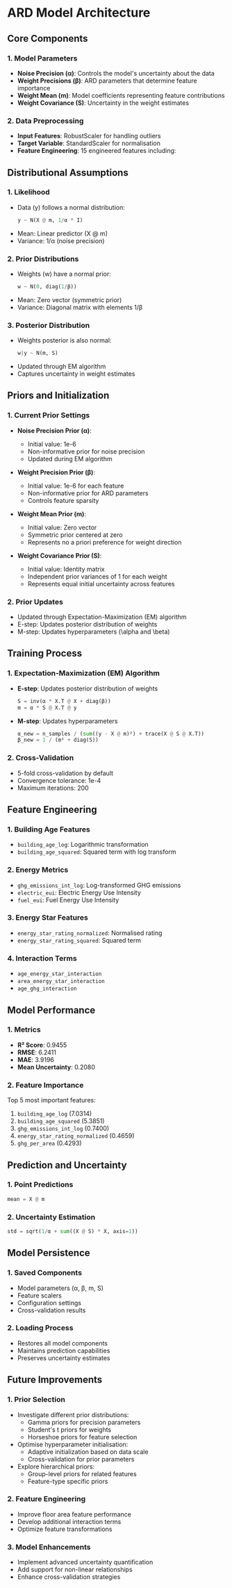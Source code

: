 # ARD Model Architecture

## Core Components

### 1. Model Parameters
- **Noise Precision (α)**: Controls the model's uncertainty about the data
- **Weight Precisions (β)**: ARD parameters that determine feature importance
- **Weight Mean (m)**: Model coefficients representing feature contributions
- **Weight Covariance (S)**: Uncertainty in the weight estimates

### 2. Data Preprocessing
- **Input Features**: RobustScaler for handling outliers
- **Target Variable**: StandardScaler for normalisation
- **Feature Engineering**: 15 engineered features including:

## Distributional Assumptions

### 1. Likelihood
- Data (y) follows a normal distribution:
  ```python
  y ~ N(X @ m, 1/α * I)
  ```
- Mean: Linear predictor (X @ m)
- Variance: 1/α (noise precision)

### 2. Prior Distributions
- Weights (w) have a normal prior:
  ```python
  w ~ N(0, diag(1/β))
  ```
- Mean: Zero vector (symmetric prior)
- Variance: Diagonal matrix with elements 1/β

### 3. Posterior Distribution
- Weights posterior is also normal:
  ```python
  w|y ~ N(m, S)
  ```
- Updated through EM algorithm
- Captures uncertainty in weight estimates

## Priors and Initialization

### 1. Current Prior Settings
- **Noise Precision Prior (α)**:
  - Initial value: 1e-6
  - Non-informative prior for noise precision
  - Updated during EM algorithm

- **Weight Precision Prior (β)**:
  - Initial value: 1e-6 for each feature
  - Non-informative prior for ARD parameters
  - Controls feature sparsity

- **Weight Mean Prior (m)**:
  - Initial value: Zero vector
  - Symmetric prior centered at zero
  - Represents no a priori preference for weight direction

- **Weight Covariance Prior (S)**:
  - Initial value: Identity matrix
  - Independent prior variances of 1 for each weight
  - Represents equal initial uncertainty across features

### 2. Prior Updates
- Updated through Expectation-Maximization (EM) algorithm
- E-step: Updates posterior distribution of weights
- M-step: Updates hyperparameters (\alpha and \beta)

## Training Process

### 1. Expectation-Maximization (EM) Algorithm
- **E-step**: Updates posterior distribution of weights
  ```python
  S = inv(α * X.T @ X + diag(β))
  m = α * S @ X.T @ y
  ```
- **M-step**: Updates hyperparameters
  ```python
  α_new = n_samples / (sum((y - X @ m)²) + trace(X @ S @ X.T))
  β_new = 1 / (m² + diag(S))
  ```

### 2. Cross-Validation
- 5-fold cross-validation by default
- Convergence tolerance: 1e-4
- Maximum iterations: 200

## Feature Engineering

### 1. Building Age Features
- `building_age_log`: Logarithmic transformation
- `building_age_squared`: Squared term with log transform

### 2. Energy Metrics
- `ghg_emissions_int_log`: Log-transformed GHG emissions
- `electric_eui`: Electric Energy Use Intensity
- `fuel_eui`: Fuel Energy Use Intensity

### 3. Energy Star Features
- `energy_star_rating_normalized`: Normalised rating
- `energy_star_rating_squared`: Squared term

### 4. Interaction Terms
- `age_energy_star_interaction`
- `area_energy_star_interaction`
- `age_ghg_interaction`

## Model Performance

### 1. Metrics
- **R² Score**: 0.9455
- **RMSE**: 6.2411
- **MAE**: 3.9196
- **Mean Uncertainty**: 0.2080

### 2. Feature Importance
Top 5 most important features:
1. `building_age_log` (7.0314)
2. `building_age_squared` (5.3851)
3. `ghg_emissions_int_log` (0.7400)
4. `energy_star_rating_normalized` (0.4659)
5. `ghg_per_area` (0.4293)

## Prediction and Uncertainty

### 1. Point Predictions
```python
mean = X @ m
```

### 2. Uncertainty Estimation
```python
std = sqrt(1/α + sum((X @ S) * X, axis=1))
```

## Model Persistence

### 1. Saved Components
- Model parameters (α, β, m, S)
- Feature scalers
- Configuration settings
- Cross-validation results

### 2. Loading Process
- Restores all model components
- Maintains prediction capabilities
- Preserves uncertainty estimates

## Future Improvements

### 1. Prior Selection
- Investigate different prior distributions:
  - Gamma priors for precision parameters
  - Student's t priors for weights
  - Horseshoe priors for feature selection
- Optimise hyperparameter initialisation:
  - Adaptive initialization based on data scale
  - Cross-validation for prior parameters
- Explore hierarchical priors:
  - Group-level priors for related features
  - Feature-type specific priors

### 2. Feature Engineering
- Improve floor area feature performance
- Develop additional interaction terms
- Optimize feature transformations

### 3. Model Enhancements
- Implement advanced uncertainty quantification
- Add support for non-linear relationships
- Enhance cross-validation strategies 